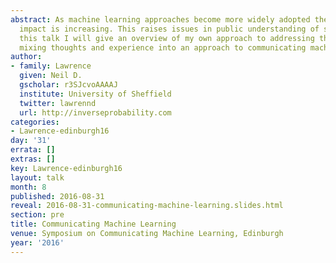 ```yaml
---
abstract: As machine learning approaches become more widely adopted their societal
  impact is increasing. This raises issues in public understanding of science. In
  this talk I will give an overview of my own approach to addressing this challenge,
  mixing thoughts and experience into an approach to communicating machine learning.
author:
- family: Lawrence
  given: Neil D.
  gscholar: r3SJcvoAAAAJ
  institute: University of Sheffield
  twitter: lawrennd
  url: http://inverseprobability.com
categories:
- Lawrence-edinburgh16
day: '31'
errata: []
extras: []
key: Lawrence-edinburgh16
layout: talk
month: 8
published: 2016-08-31
reveal: 2016-08-31-communicating-machine-learning.slides.html
section: pre
title: Communicating Machine Learning
venue: Symposium on Communicating Machine Learning, Edinburgh
year: '2016'
---
```

